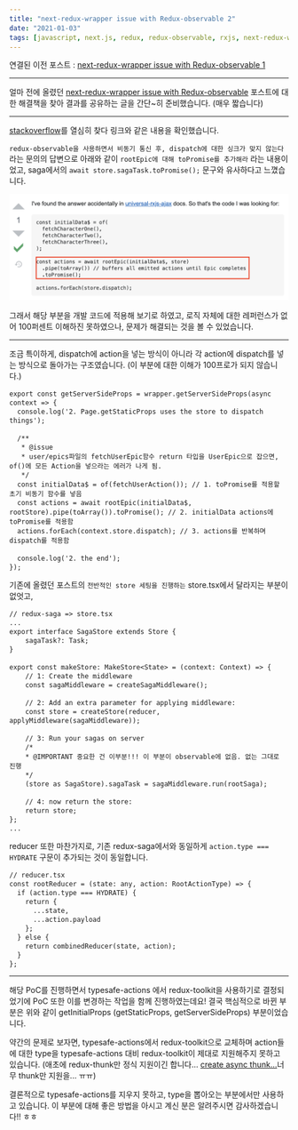 ```yaml
---
title: "next-redux-wrapper issue with Redux-observable 2"
date: "2021-01-03"
tags: [javascript, next.js, redux, redux-observable, rxjs, next-redux-wrapper]
---
```


연결된 이전 포스트 : [next-redux-wrapper issue with Redux-observable 1](/posts/next-redux-wrapper)

---

얼마 전에 올렸던 [next-redux-wrapper issue with Redux-observable](/posts/next-redux-wrapper) 포스트에 대한 해결책을 찾아
결과를 공유하는 글을 간단~히 준비했습니다.
(매우 짧습니다)

---

[stackoverflow](https://stackoverflow.com/questions/48950278/redux-observable-await-async-actions-and-convert-them-to-promise-using-rootepi)를 열심히 찾다 링크와 같은 내용을 확인했습니다.

`redux-observable을 사용하면서 비동기 통신 후, dispatch에 대한 싱크가 맞지 않는다` 라는 문의의 답변으로 아래와 같이 `rootEpic에 대해 toPromise를 추가해라` 라는 내용이었고, saga에서의 `await store.sagaTask.toPromise();` 문구와 유사하다고 느꼈습니다.

![stackoverflow](./stackoverflow.png)

그래서 해당 부분을 개발 코드에 적용해 보기로 하였고, 로직 자체에 대한 레퍼런스가 없어 100퍼센트 이해하진 못하였으나, 문제가 해결되는 것을 볼 수 있었습니다.

---

조금 특이하게, dispatch에 action을 넣는 방식이 아니라 각 action에 dispatch를 넣는 방식으로 돌아가는 구조였습니다.
(이 부분에 대한 이해가 100프로가 되지 않습니다.)

```tsx
export const getServerSideProps = wrapper.getServerSideProps(async context => {
  console.log('2. Page.getStaticProps uses the store to dispatch things');

  /**
   * @issue
   * user/epics파일의 fetchUserEpic함수 return 타입을 UserEpic으로 잡으면, of()에 모든 Action을 넣으라는 에러가 나게 됨.
   */
  const initialData$ = of(fetchUserAction()); // 1. toPromise를 적용할 초기 비동기 함수를 넣음
  const actions = await rootEpic(initialData$, rootStore).pipe(toArray()).toPromise(); // 2. initialData actions에 toPromise를 적용함
  actions.forEach(context.store.dispatch); // 3. actions를 반복하며 dispatch를 적용함

  console.log('2. the end');
});
```

기존에 올렸던 포스트의 `전반적인 store 세팅을 진행하는` store.tsx에서 달라지는 부분이 없엇고,

```tsx
// redux-saga => store.tsx
...
export interface SagaStore extends Store {
    sagaTask?: Task;
}

export const makeStore: MakeStore<State> = (context: Context) => {
    // 1: Create the middleware
    const sagaMiddleware = createSagaMiddleware();

    // 2: Add an extra parameter for applying middleware:
    const store = createStore(reducer, applyMiddleware(sagaMiddleware));

    // 3: Run your sagas on server
    /*
    * @IMPORTANT 중요한 건 이부분!!! 이 부분이 observable에 없음. 없는 그대로 진행
    */
    (store as SagaStore).sagaTask = sagaMiddleware.run(rootSaga);

    // 4: now return the store:
    return store;
};
...
```

reducer 또한 마찬가지로, 기존 redux-saga에서와 동일하게 `action.type === HYDRATE` 구문이 추가되는 것이 동일합니다.

```tsx
// reducer.tsx
const rootReducer = (state: any, action: RootActionType) => {
  if (action.type === HYDRATE) {
    return {
      ...state,
      ...action.payload
    };
  } else {
    return combinedReducer(state, action);
  }
};
```

---

해당 PoC를 진행하면서 typesafe-actions 에서 redux-toolkit을 사용하기로 결정되었기에 PoC 또한 이를 변경하는 작업을 함께 진행하였는데요! 결국 핵심적으로 바뀐 부분은 위와 같이 getInitialProps (getStaticProps, getServerSideProps) 부분이었습니다.

약간의 문제로 보자면, typesafe-actions에서 redux-toolkit으로 교체하며 action들에 대한 type을 typesafe-actions 대비 redux-toolkit이 제대로 지원해주지 못하고 있습니다. (애초에 redux-thunk만 정식 지원이긴 합니다... [create async thunk...](https://redux-toolkit.js.org/usage/usage-with-typescript#createasyncthunk)너무 thunk만 지원을... ㅠㅠ)

결론적으로 typesafe-actions를 지우지 못하고, type을 뽑아오는 부분에서만 사용하고 있습니다. 이 부분에 대해 좋은 방법을 아시고 계신 분은 알려주시면 감사하겠습니다!! ㅎㅎ